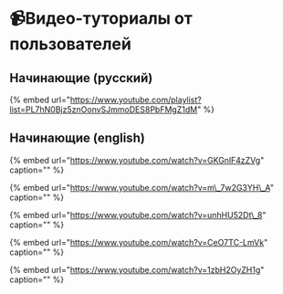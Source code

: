 # 📹Видео-туториалы от пользователей

## Начинающие \(русский\)

{% embed url="https://www.youtube.com/playlist?list=PL7hN0Bjz5znOonvSJmmoDES8PbFMgZ1dM" %}

## Начинающие \(english\)

{% embed url="https://www.youtube.com/watch?v=GKGnlF4zZVg" caption="" %}

{% embed url="https://www.youtube.com/watch?v=m\_7w2G3YH\_A" caption="" %}

{% embed url="https://www.youtube.com/watch?v=unhHU52Dt\_8" caption="" %}

{% embed url="https://www.youtube.com/watch?v=CeO7TC-LmVk" caption="" %}

{% embed url="https://www.youtube.com/watch?v=1zbH2OyZH1g" caption="" %}

